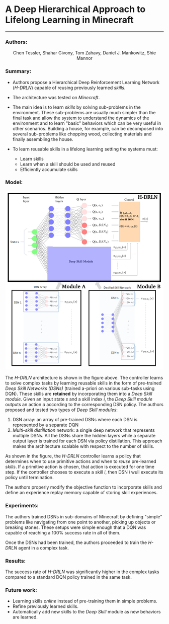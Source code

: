 # A Deep Hierarchical Approach to Lifelong Learning in Minecraft
---
### Authors:
<p align="center">
  Chen Tessler, Shahar Givony, Tom Zahavy, Daniel J. Mankowitz, Shie Mannor
</p>


### Summary:

- Authors propose a Hierarchical Deep Reinforcement Learning Network (_H-DRLN_) capable of reusing previously learned _skills_.

- The architecture was tested on _Minecraft_.

- The main idea is to learn _skills_ by solving sub-problems in the environment. These sub-problems are usually much simpler than the final task and allow the system to understand the dynamics of the environment and to learn "basic" behaviors which can be very useful in other scenarios. Building a house, for example, can be decomposed into several sub-problems like chopping wood, collecting materials and finally assembling the house.

- To learn reusable skills in a lifelong learning setting the systems must:

  - Learn skills
  - Learn when a skill should be used and reused
  - Efficiently accumulate skills


### Model:

<p align="center">
  <img src="./assets/image4.jpg">
</p>

The _H-DRLN_ architecture is shown in the figure above. The controller learns to solve complex tasks by learning reusable skills in the form of pre-trained _Deep Skill Networks (DSNs)_ (trained a-priori on various sub-tasks using DQN). These skills are __retained__ by incorporating them into a _Deep Skill module_. Given an input state _s_ and a skill index _i_, the _Deep Skill module_ outputs an action _a_ according to the corresponding DSN policy. The authors proposed and tested two types of _Deep Skill modules_:

  1. DSN array: an array of pre-trained DSNs where each DSN is represented by a separate DQN
  2. _Multi-skill distillation_ network: a single deep network that represents multiple DSNs. All the DSNs share the hidden layers while a separate output layer is trained for each DSN via policy distillation. This approach makes the architecture scalable with respect to the number of skills.

As shown in the figure, the _H-DRLN_ controller learns a policy that determines when to use primitive actions and when to _reuse_ pre-learned _skills_. If a primitive action is chosen, that action is executed for one time step. If the controller chooses to execute a skill _i_, then DSN _i_ wull execute its policy until termination.

The authors properly modify the objective function to incorporate skills and define an experience replay memory capable of storing skill experiences.

### Experiments:

The authors trained DSNs in sub-domains of Minecraft by defining "simple" problems like navigating from one point to another, picking up objects or breaking stones. These setups were simple enough that a DQN was capable of reaching a 100% success rate in all of them.

Once the DSNs had been trained, the authors proceeded to train the _H-DRLN_ agent in a complex task.

### Results:

The success rate of _H-DRLN_ was significantly higher in the complex tasks compared to a standard DQN policy trained in the same task. 

### Future work:

- Learning skills _online_ instead of pre-training them in simple problems.
- Refine previously learned skills.
- Automatically add new skills to the _Deep Skill_ module as new behaviors are learned.

